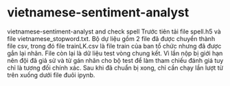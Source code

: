 # vietnamese-sentiment-analyst
vietnamese-sentiment-analyst and check spell
Trước tiên tải file spell.h5 và file vietnamese_stopword.txt. Bộ dự liệu gồm 2 file đã được chuyển thành file csv, trong đó file trainLK.csv là file train của ban tổ chức nhưng đã được gắn lại nhãn. File còn lại là dữ liệu test vòng chung kết. Vì lần nộp bị giới hạn nên đội đã giả sử và từ gán nhãn cho bộ test để làm tham chiếu đánh giá tuy chỉ là tương đối chính xác.
Sau khi đã chuẩn bị xong, chỉ cần chạy lần lượt từ trên xuống dưới file đuôi ipynb.
